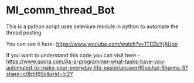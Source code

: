 # MI_comm_thread_Bot



This is a python script uses selenium module in python to automate the thread posting.

You can see it here-
https://www.youtube.com/watch?v=1TCDcYjAUpo

If you want to understand this code you can visit here -
https://www.quora.com/As-a-programmer-what-tasks-have-you-automated-to-make-your-everyday-life-easier/answer/Khushal-Sharma-5?share=c0bb169e&srid=Ic2Y
